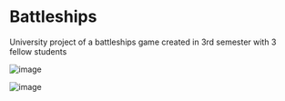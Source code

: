 # Battleships
University project of a battleships game created in 3rd semester with 3 fellow students

![image](https://user-images.githubusercontent.com/52599177/70725411-9ed02980-1cfc-11ea-93cb-ffecccb82759.png)

![image](https://user-images.githubusercontent.com/52599177/70725539-d9d25d00-1cfc-11ea-89df-def1d85b99bf.png)
